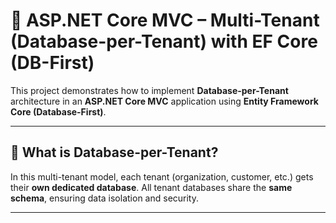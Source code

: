 ﻿# 🏢 ASP.NET Core MVC – Multi-Tenant (Database-per-Tenant) with EF Core (DB-First)

This project demonstrates how to implement **Database-per-Tenant** architecture in an **ASP.NET Core MVC** application using **Entity Framework Core (Database-First)**.

---

## 📘 What is Database-per-Tenant?

In this multi-tenant model, each tenant (organization, customer, etc.) gets their **own dedicated database**. All tenant databases share the **same schema**, ensuring data isolation and security.

---

